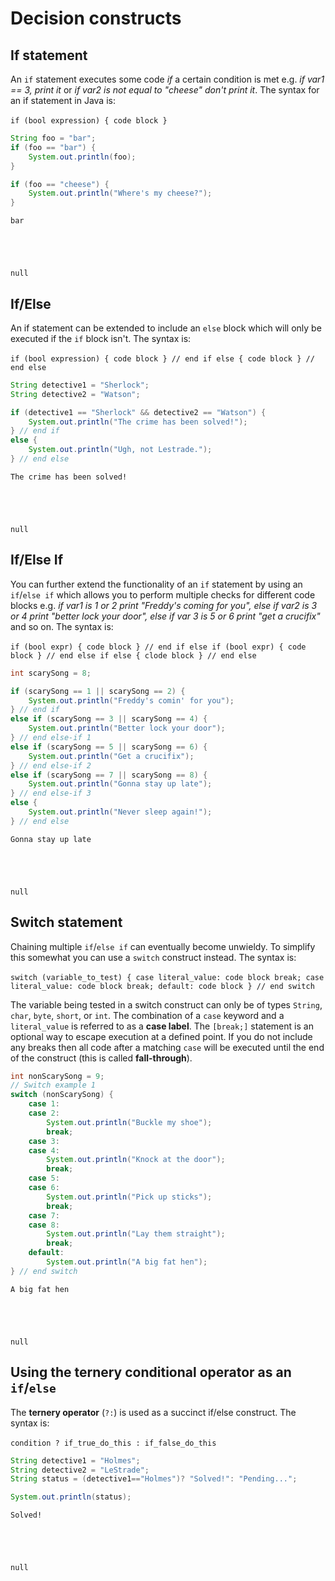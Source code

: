 # Decision constructs

## If statement
An `if` statement executes some code *if* a certain condition is met e.g. *if var1 == 3, print it* or *if var2 is not equal to "cheese" don't print it*. The syntax for an if statement in Java is:
<br>
<br>
`if (bool expression) {
    code block
    }`


```Java
String foo = "bar";
if (foo == "bar") {
    System.out.println(foo);
}

if (foo == "cheese") {
    System.out.println("Where's my cheese?");
}
```

    bar





    null



## If/Else
An if statement can be extended to include an `else` block which will only be executed if the `if` block isn't. The syntax is:
<br>
<br>
`if (bool expression) {
    code block
} // end if
else {
    code block
} // end else`


```Java
String detective1 = "Sherlock";
String detective2 = "Watson";

if (detective1 == "Sherlock" && detective2 == "Watson") {
    System.out.println("The crime has been solved!");
} // end if
else {
    System.out.println("Ugh, not Lestrade.");
} // end else
```

    The crime has been solved!





    null



## If/Else If
You can further extend the functionality of an `if` statement by using an `if`/`else if` which allows you to perform multiple checks for different code blocks e.g. *if var1 is 1 or 2 print "Freddy's coming for you", else if var2 is 3 or 4 print "better lock your door", else if var 3 is 5 or 6 print "get a crucifix"* and so on. The syntax is:
<br>
<br>
`if (bool expr) {
    code block
} // end if
else if (bool expr) {
    code block
} // end else if
else {
    clode block
} // end else`


```Java
int scarySong = 8;

if (scarySong == 1 || scarySong == 2) {
    System.out.println("Freddy's comin' for you");
} // end if
else if (scarySong == 3 || scarySong == 4) {
    System.out.println("Better lock your door");
} // end else-if 1
else if (scarySong == 5 || scarySong == 6) {
    System.out.println("Get a crucifix");
} // end else-if 2
else if (scarySong == 7 || scarySong == 8) {
    System.out.println("Gonna stay up late");
} // end else-if 3
else {
    System.out.println("Never sleep again!");
} // end else
```

    Gonna stay up late





    null



## Switch statement
Chaining multiple `if`/`else if` can eventually become unwieldy. To simplify this somewhat you can use a `switch` construct instead. The syntax is:
<br>
<br>
`switch (variable_to_test) {
    case literal_value:
        code block
        break;
    case literal_value:
        code block
        break;
    default:
        code block
} // end switch`

The variable being tested in a switch construct can only be of types `String`, `char`, `byte`, `short`, or `int`. The combination of a `case` keyword and a `literal_value` is referred to as a __case label__. The `[break;]` statement is an optional way to escape execution at a defined point. If you do not include any breaks then all code after a matching `case` will be executed until the end of the construct (this is called __fall-through__).


```Java
int nonScarySong = 9;
// Switch example 1
switch (nonScarySong) {
    case 1:
    case 2:
        System.out.println("Buckle my shoe");
        break;
    case 3:
    case 4:
        System.out.println("Knock at the door");
        break;
    case 5:
    case 6:
        System.out.println("Pick up sticks");
        break;
    case 7:
    case 8:
        System.out.println("Lay them straight");
        break;
    default:
        System.out.println("A big fat hen");
} // end switch
```

    A big fat hen





    null



## Using the ternery conditional operator as an `if`/`else`
The __ternery operator__ (`?:`) is used as a succinct if/else construct. The syntax is:
<br>
<br>`condition ? if_true_do_this : if_false_do_this`


```Java
String detective1 = "Holmes";
String detective2 = "LeStrade";
String status = (detective1=="Holmes")? "Solved!": "Pending...";

System.out.println(status);
```

    Solved!





    null




```Java

```
